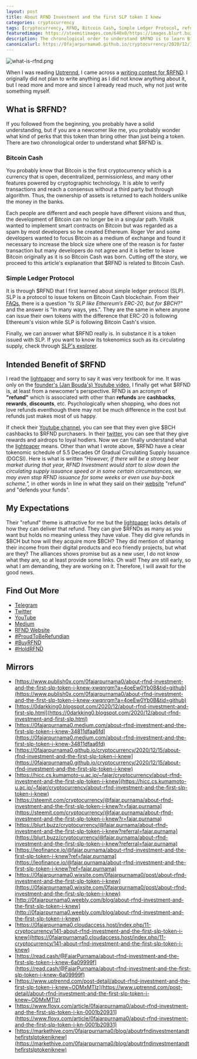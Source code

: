 ```yaml
---
layout: post
title: About RFND Investment and the first SLP token I knew
categories: cryptocurrency
tags: [cryptocurrency, RFND, Bitcoin Cash, Simple Ledger Protocol, refund]
featuredimage: https://steemitimages.com/640x0/https://images.blurt.buzz/DQmchdHcHiDj2nvAVA26XqjPxwVC5RzyxmBCKf86zuuSM31/what-is-rfnd.png
description: The chronological order to understand $RFND is to learn Bitcoin Cash, Simple Ledger Protocol, the token's past events, finally light paper.
canonicalurl: https://0fajarpurnama0.github.io/cryptocurrency/2020/12/15/about-rfnd-investment-and-the-first-slp-token-i-knew
---
```

![what-is-rfnd.png](https://steemitimages.com/640x0/https://images.blurt.buzz/DQmchdHcHiDj2nvAVA26XqjPxwVC5RzyxmBCKf86zuuSM31/what-is-rfnd.png)

When I was reading [Uptrennd](https://www.uptrennd.com/signup/NjYwNjg), I came across a [writing contest for $RFND](https://www.uptrennd.com/post-detail/rfnd-writing-contest~ODMwMzg2). I originally did not plan to write anything as I did not know anything about it, but I read more and more and since I already read much, why not just write something myself.

## What is $RFND?

If you followed from the beginning, you probably have a solid understanding, but if you are a newcomer like me, you probably wonder what kind of perks that this token than bring other than just being a token. There are two chronological order to understand what $RFND is.

### Bitcoin Cash

You probably know that Bitcoin is the first cryptocurrency which is a currency that is open, decentralized, permissionless, and many other features powered by cryptographic technology. It is able to verify transactions and reach a consensus without a third party but through algorithm. Thus, the ownership of assets is returned to each holders unlike the money in the banks.

Each people are different and each people have different visions and thus, the development of Bitcoin can no longer be in a singular path. Vitalik wanted to implement smart contracts on Bitcoin but was regarded as a spam by most developers so he created Ethereum. Roger Ver and some developers wanted to focus Bitcoin as a medium of exchange and found it necessary to increase the block size where one of the reason is for faster transaction but many developers do not agree and it is better to leave Bitcoin originally as it is so Bitcoin Cash was born. Cutting off the story, we proceed to this article's explanation that $RFND is related to Bitcoin Cash.

### Simple Ledger Protocol

It is through $RFND that I first learned about simple ledger protocol (SLP). SLP is a protocol to issue tokens on Bitcoin Cash blockchain. From their [FAQs](https://simpleledger.cash/#faqs), there is a question _"Is SLP like Ethereum’s ERC-20, but for $BCH?"_ and the answer is "In many ways, yes.". They are the same in where anyone can issue their own tokens with the difference that ERC-20 is following Ethereum's vision while SLP is following Bitcoin Cash's vision.

Finally, we can answer what $RFND really is. In substance it is a token issued with SLP. If you want to know its tokenomics such as its circulating supply, check through [SLP's explorer](https://simpleledger.info/token/2f400ec19a8893beab8b005adca8b348062eb92bd0a549371aaa7f060459d85c).

## Intended Benefit of $RFND

I read the [lightpaper](https://rfndinvestment.com/wp-content/uploads/2020/11/RFND-LIGHTPAPER_V1.0-2.pdf) and sorry to say it was very textbook for me. It was only on the [founder's (Jan Bouda's) Youtube video](https://youtu.be/KwsFnRyBIxc), I finally get what $RFND is, at least from a newcomer's perspective. RFND is an acronym of **"refund"** which is associated with other than **refunds** are **cashbacks**, **rewards**, **discounts**, etc. Psychologically when shopping, who does not love refunds eventhough there may not be much difference in the cost but refunds just makes most of us happy.

If check their [Youtube channel](https://www.youtube.com/channel/UC6o4f0m_IOedSRFineLk1Iw), you can see that they even give $BCH cashbacks to $RFND purchasers. In their [twitter](https://twitter.com/RfndToken), you can see that they give rewards and airdrops to loyal hodlers. Now we can finally understand what the [lightpaper](https://rfndinvestment.com/wp-content/uploads/2020/11/RFND-LIGHTPAPER_V1.0-2.pdf) means. Other than what I wrote above, $RFND have a clear tokenomic schedule of 5.5 Decades Of Gradual Circulating Supply Issuance (DGCSI). Here is what is written _"However, if there will be a strong bear market during that year, RFND Investment would start to slow down the circulating supply issuance speed or in some certain circumstances, we may even stop RFND issuance for some weeks or even use buy-back scheme.",_ in other words in line in what they said on their [website](https://rfndinvestment.com/) "refund" and "defends your funds".

## My Expectations

Their "refund" theme is attractive for me but the [lightpaper](https://rfndinvestment.com/wp-content/uploads/2020/11/RFND-LIGHTPAPER_V1.0-2.pdf) lacks details of how they can deliver that refund. They can give $RFNDs as many as you want but holds no meaning unless they have value. They did give refunds in $BCH but how will they acquire more $BCH? They did mention of sharing their income from their digital products and eco friendly projects, but what are they? The alliances shows promise but as a new user, I do not know what they are, so at least provide some links. Oh wait! They are still early, so what I am demanding, they are working on it. Therefore, I will await for the good news.

## Find Out More

*   [Telegram](https://t.me/RefundGroup2)
*   [Twitter](https://twitter.com/RfndToken)
*   [YouTube](https://www.youtube.com/channel/UC6o4f0m_IOedSRFineLk1Iw)
*   [Medium](https://rfndinvestment.medium.com/)
*   [RFND Website](https://rfndinvestment.com/)
*   [#ProudToBeRefundian](https://twitter.com/hashtag/ProudToBeRefundian)
*   [#BuyRFND](https://twitter.com/hashtag/BuyRFND)
*   [#HoldRFND](https://twitter.com/hashtag/HoldRFND)

## Mirrors

*   [https://www.publish0x.com/0fajarpurnama0/about-rfnd-investment-and-the-first-slp-token-i-knew-xwqnrgm?a=4oeEw0Yb0B&tid=github](https://www.publish0x.com/0fajarpurnama0/about-rfnd-investment-and-the-first-slp-token-i-knew-xwqnrgm?a=4oeEw0Yb0B&tid=github)
*   [https://0darkking0.blogspot.com/2020/12/about-rfnd-investment-and-first-slp.html](https://0darkking0.blogspot.com/2020/12/about-rfnd-investment-and-first-slp.html)
*   [https://0fajarpurnama0.medium.com/about-rfnd-investment-and-the-first-slp-token-i-knew-34811dfaa6fd](https://0fajarpurnama0.medium.com/about-rfnd-investment-and-the-first-slp-token-i-knew-34811dfaa6fd)
*   [https://0fajarpurnama0.github.io/cryptocurrency/2020/12/15/about-rfnd-investment-and-the-first-slp-token-i-knew](https://0fajarpurnama0.github.io/cryptocurrency/2020/12/15/about-rfnd-investment-and-the-first-slp-token-i-knew)
*   [https://hicc.cs.kumamoto-u.ac.jp/~fajar/cryptocurrency/about-rfnd-investment-and-the-first-slp-token-i-knew](https://hicc.cs.kumamoto-u.ac.jp/~fajar/cryptocurrency/about-rfnd-investment-and-the-first-slp-token-i-knew)
*   [https://steemit.com/cryptocurrency/@fajar.purnama/about-rfnd-investment-and-the-first-slp-token-i-knew?r=fajar.purnama](https://steemit.com/cryptocurrency/@fajar.purnama/about-rfnd-investment-and-the-first-slp-token-i-knew?r=fajar.purnama)
*   [https://blurt.buzz/cryptocurrency/@fajar.purnama/about-rfnd-investment-and-the-first-slp-token-i-knew?referral=fajar.purnama](https://blurt.buzz/cryptocurrency/@fajar.purnama/about-rfnd-investment-and-the-first-slp-token-i-knew?referral=fajar.purnama)
*   [https://leofinance.io/@fajar.purnama/about-rfnd-investment-and-the-first-slp-token-i-knew?ref=fajar.purnama](https://leofinance.io/@fajar.purnama/about-rfnd-investment-and-the-first-slp-token-i-knew?ref=fajar.purnama)
*   [https://0fajarpurnama0.wixsite.com/0fajarpurnama0/post/about-rfnd-investment-and-the-first-slp-token-i-knew](https://0fajarpurnama0.wixsite.com/0fajarpurnama0/post/about-rfnd-investment-and-the-first-slp-token-i-knew)
*   [http://0fajarpurnama0.weebly.com/blog/about-rfnd-investment-and-the-first-slp-token-i-knew](http://0fajarpurnama0.weebly.com/blog/about-rfnd-investment-and-the-first-slp-token-i-knew)
*   [https://0fajarpurnama0.cloudaccess.host/index.php/11-cryptocurrency/141-about-rfnd-investment-and-the-first-slp-token-i-knew](https://0fajarpurnama0.cloudaccess.host/index.php/11-cryptocurrency/141-about-rfnd-investment-and-the-first-slp-token-i-knew)
*   [https://read.cash/@FajarPurnama/about-rfnd-investment-and-the-first-slp-token-i-knew-6a09999f](https://read.cash/@FajarPurnama/about-rfnd-investment-and-the-first-slp-token-i-knew-6a09999f)
*   [https://www.uptrennd.com/post-detail/about-rfnd-investment-and-the-first-slp-token-i-knew~ODMxMTIz](https://www.uptrennd.com/post-detail/about-rfnd-investment-and-the-first-slp-token-i-knew~ODMxMTIz)
*   [https://www.floyx.com/article/0fajarpurnama0/about-rfnd-investment-and-the-first-slp-token-i-kn-0001b20931](https://www.floyx.com/article/0fajarpurnama0/about-rfnd-investment-and-the-first-slp-token-i-kn-0001b20931)
*   [https://markethive.com/0fajarpurnama0/blog/aboutrfndinvestmentandthefirstslptokeniknew](https://markethive.com/0fajarpurnama0/blog/aboutrfndinvestmentandthefirstslptokeniknew)